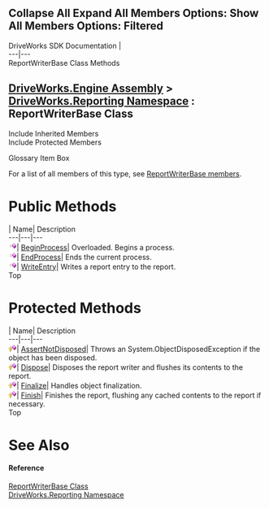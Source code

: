        

 Collapse All Expand All  Members Options: Show All  Members Options: Filtered   
---  
DriveWorks SDK Documentation  |   
---|---  
ReportWriterBase Class Methods   
  
[DriveWorks.Engine Assembly](topic2156.md) > [DriveWorks.Reporting Namespace](topic10334.md) : ReportWriterBase Class  
---  
  
Include Inherited Members    
Include Protected Members    


Glossary Item Box

For a list of all members of this type, see [ReportWriterBase members](topic10477.md).

# Public Methods

| Name| Description  
---|---|---  
![Public Method](dotnetimages/publicMethod.gif)| [BeginProcess](topic10483.md)| Overloaded. Begins a process.   
![Public Method](dotnetimages/publicMethod.gif)| [EndProcess](topic10488.md)| Ends the current process.   
![Public Method](dotnetimages/publicMethod.gif)| [WriteEntry](topic10491.md)| Writes a report entry to the report.   
Top

# Protected Methods

| Name| Description  
---|---|---  
![Protected Method](dotnetimages/protectedMethod.gif)| [AssertNotDisposed](topic10482.md)| Throws an System.ObjectDisposedException if the object has been disposed.   
![Protected Method](dotnetimages/protectedMethod.gif)| [Dispose](topic10487.md)| Disposes the report writer and flushes its contents to the report.   
![Protected Method](dotnetimages/protectedMethod.gif)| [Finalize](topic10489.md)| Handles object finalization.   
![Protected Method](dotnetimages/protectedMethod.gif)| [Finish](topic10490.md)| Finishes the report, flushing any cached contents to the report if necessary.   
Top

# See Also

#### Reference

[ReportWriterBase Class](topic10476.md)   
[DriveWorks.Reporting Namespace](topic10334.md)


